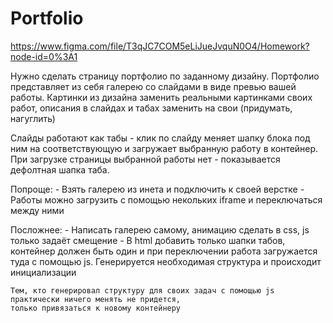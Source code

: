 # Portfolio
https://www.figma.com/file/T3qJC7COM5eLiJueJvquN0O4/Homework?node-id=0%3A1

Нужно сделать страницу портфолио по заданному дизайну.
Портфолио представляет из себя галерею со слайдами в виде превью вашей работы.
Картинки из дизайна заменить реальными картинками своих работ,
описания в слайдах и табах заменить на свои (придумать, нагуглить)

Слайды работают как табы - клик по слайду меняет шапку блока под ним на соответствующую
и загружает выбранную работу в контейнер. При загрузке страницы выбранной работы нет - 
показывается дефолтная шапка таба.

Попроще:
    - Взять галерею из инета и подключить к своей верстке
    - Работы можно загрузить с помощью некольких iframe и переключаться между ними

Посложнее:
    - Написать галерею самому, анимацию сделать в css, js только задаёт смещение
    - В html добавить только шапки табов, контейнер должен быть один и при переключении
      работа загружается туда с помощью js. Генерируется необходимая структура и происходит инициализации

    Тем, кто генерировал структуру для своих задач с помощью js практически ничего менять не придется,
    только привязаться к новому контейнеру
